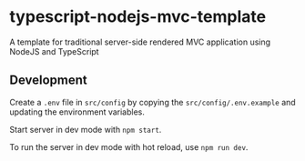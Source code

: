 # typescript-nodejs-mvc-template
A template for traditional server-side rendered MVC application using NodeJS and TypeScript

## Development
Create a `.env` file in `src/config` by copying the `src/config/.env.example` and updating the environment variables.

Start server in dev mode with `npm start`.

To run the server in dev mode with hot reload, use `npm run dev`.
